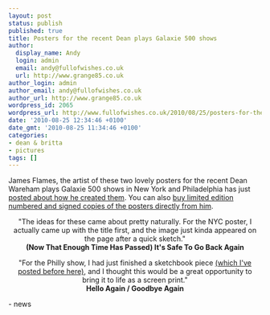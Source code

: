 ```yaml
---
layout: post
status: publish
published: true
title: Posters for the recent Dean plays Galaxie 500 shows
author:
  display_name: Andy
  login: admin
  email: andy@fullofwishes.co.uk
  url: http://www.grange85.co.uk
author_login: admin
author_email: andy@fullofwishes.co.uk
author_url: http://www.grange85.co.uk
wordpress_id: 2065
wordpress_url: http://www.fullofwishes.co.uk/2010/08/25/posters-for-the-recent-dean-plays-galaxie-500-shows/
date: '2010-08-25 12:34:46 +0100'
date_gmt: '2010-08-25 11:34:46 +0100'
categories:
- dean & britta
- pictures
tags: []
---
```

<div><span class="post-author vcard"><span class="fn">James Flames, </span></span>the artist of these two lovely posters for the recent Dean Wareham plays Galaxie 500 shows in New York and Philadelphia has just <a href="http://pitilli.blogspot.com/2010/08/deam-wareham-plays-galaxie-500-x2.html">posted about how he created them</a>. You can also <a href="http://www.jamesflames.com/store.html">buy limited edition numbered and signed copies of the posters directly from him</a>.
<p />
<div style="text-align: center;">&quot;The ideas for these came about pretty naturally. For the NYC poster, I actually came up with the title first, and the image just kinda appeared on the page after a quick sketch.&quot;<br /><b>(Now That Enough Time Has Passed) It&#39;s Safe To Go Back Again</b><br />
<p /> &quot;For the Philly show, I had just finished a sketchbook piece <a href="http://4.bp.blogspot.com/_UXlGz0s5748/TEHCESKHgEI/AAAAAAAABgs/yULE10xO4XA/s1600/10-06-22-HelloAgainGoodbyeAgain-880.jpg" class="flower_imagebox" target="_blank">(which I&#39;ve posted before here)</a>, and I thought this would be a great opportunity to bring it to life as a screen print.&quot;<br /> <b>Hello Again / Goodbye Again</b><br />  </div>
- news
</p></div>
